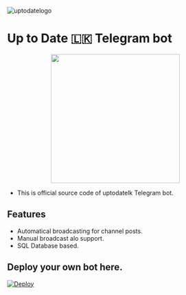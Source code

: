 ![uptodatelogo](https://user-images.githubusercontent.com/87059430/147184961-53b953e0-1460-4039-99ea-e3e8561aba8c.png)
# Up to Date 🇱🇰 Telegram bot

<p align="center"><a href="https://t.me/uptodatelk"><img src="https://user-images.githubusercontent.com/87059430/145522135-655760bd-c4aa-4cee-b7c7-ca4750b7bdd3.jpg" width="300"></a></p>
<p align="center">

- This is official source code of uptodatelk Telegram bot.

## Features
- Automatical broadcasting for channel posts.
- Manual broadcast alo support.
- SQL Database based.

## Deploy your own bot here.
[![Deploy](https://www.herokucdn.com/deploy/button.svg)](https://heroku.com/deploy?template=https://github.com/TinuraD/UptoDate-Bot.git)
